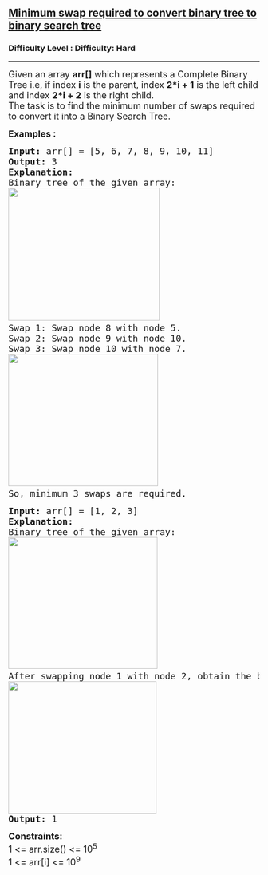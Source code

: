 <h2><a href="https://www.geeksforgeeks.org/problems/minimum-swap-required-to-convert-binary-tree-to-binary-search-tree/1?page=2&difficulty=Hard&status=unsolved&sortBy=submissions">Minimum swap required to convert binary tree to binary search tree</a></h2><h3>Difficulty Level : Difficulty: Hard</h3><hr><div class="problems_problem_content__Xm_eO"><p><span style="font-size: 18px;">Given an array&nbsp;<strong>arr[]</strong>&nbsp;which represents&nbsp;a&nbsp;Complete Binary Tree i.e, if index&nbsp;<strong>i</strong>&nbsp;is the parent, index&nbsp;<strong>2*i + 1</strong>&nbsp;is the left child and index&nbsp;<strong>2*i + 2</strong>&nbsp;is the right child.<br>The task is to find the minimum number of swaps required to convert it into a Binary Search Tree.&nbsp;</span></p>
<p><span style="font-size: 18px;"><strong>Examples :</strong></span></p>
<pre><span style="font-size: 18px;"><strong>Input: </strong>arr[] = [5, 6, 7, 8, 9, 10, 11]
<strong>Output: </strong>3
<strong>Explanation:</strong> 
Binary tree of the given array:
<img src="https://media.geeksforgeeks.org/img-practice/prod/addEditProblem/880844/Web/Other/blobid0_1732596870.png" width="303" height="266"> <br>Swap 1: Swap node 8 with node 5.
Swap 2: Swap node 9 with node 10.
Swap 3: Swap node 10 with node 7.
<img src="https://media.geeksforgeeks.org/img-practice/prod/addEditProblem/880844/Web/Other/blobid1_1732596347.png" width="300" height="265"> <br>So, minimum 3 swaps are required.</span></pre>
<pre><span style="font-size: 18px;"><strong style="font-size: 18px;">Input: </strong><span style="font-size: 18px;">arr[] = [1, 2, 3]<br></span><strong style="font-size: 18px;">Explanation:</strong><span style="font-size: 18px;"> <br>Binary tree of the given array:<br><img src="https://media.geeksforgeeks.org/img-practice/prod/addEditProblem/880844/Web/Other/blobid2_1732596556.png" width="299" height="264"> <br>After swapping node 1 with node 2, obtain the below binary search tree:<br><img src="https://media.geeksforgeeks.org/img-practice/prod/addEditProblem/880844/Web/Other/blobid3_1732596597.png" width="297" height="265"><br></span><strong style="font-size: 18px;">Output: </strong><span style="font-size: 18px;">1</span></span></pre>
<p><span style="font-size: 18px;"><strong>Constraints:</strong><br>1 &lt;= arr.size() &lt;= 10<sup>5<br></sup></span><span style="font-size: 18px;">1 &lt;= arr[i] &lt;= 10<sup>9</sup></span></p></div>